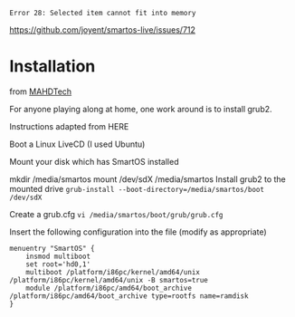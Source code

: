 `Error 28: Selected item cannot fit into memory`

https://github.com/joyent/smartos-live/issues/712

# Installation
from [MAHDTech](https://github.com/MAHDTech)

For anyone playing along at home, one work around is to install grub2.

Instructions adapted from HERE

Boot a Linux LiveCD (I used Ubuntu)

Mount your disk which has SmartOS installed

mkdir /media/smartos
mount /dev/sdX /media/smartos
Install grub2 to the mounted drive
`grub-install --boot-directory=/media/smartos/boot /dev/sdX`

Create a grub.cfg
`vi /media/smartos/boot/grub/grub.cfg`

Insert the following configuration into the file (modify as appropriate)
```
menuentry "SmartOS" {
    insmod multiboot
    set root='hd0,1'
    multiboot /platform/i86pc/kernel/amd64/unix /platform/i86pc/kernel/amd64/unix -B smartos=true
    module /platform/i86pc/amd64/boot_archive /platform/i86pc/amd64/boot_archive type=rootfs name=ramdisk
}
```
